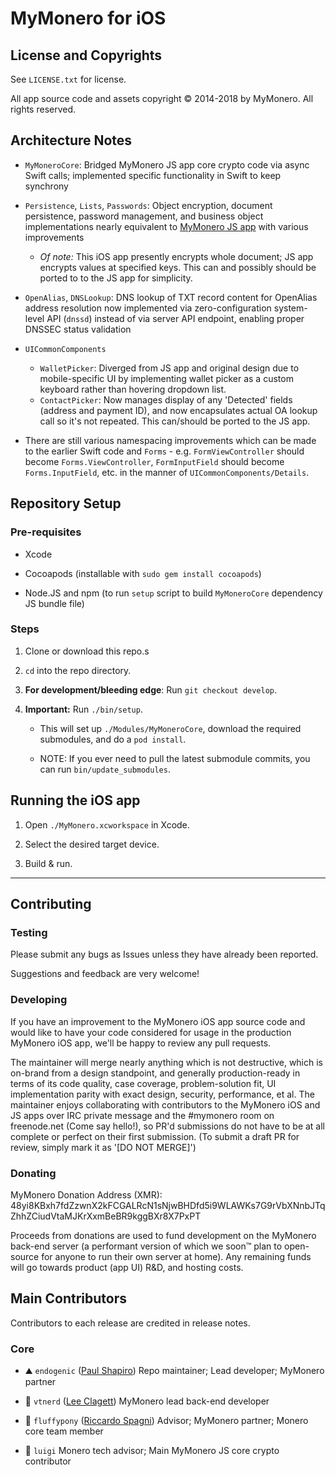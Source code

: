 # MyMonero for iOS

## License and Copyrights

See `LICENSE.txt` for license.

All app source code and assets copyright © 2014-2018 by MyMonero. All rights reserved.

## Architecture Notes

* `MyMoneroCore`: Bridged MyMonero JS app core crypto code via async Swift calls; implemented specific functionality in Swift to keep synchrony 

* `Persistence`, `Lists`, `Passwords`: Object encryption, document persistence, password management, and business object implementations nearly equivalent to [MyMonero JS app](https://github.com/mymonero/mymonero-app-js) with various improvements
	* *Of note:* This iOS app presently encrypts whole document; JS app encrypts values at specified keys. This can and possibly should be ported to to the JS app for simplicity.

* `OpenAlias`, `DNSLookup`: DNS lookup of TXT record content for OpenAlias address resolution now implemented via zero-configuration system-level API (`dnssd`) instead of via server API endpoint, enabling proper DNSSEC status validation

* `UICommonComponents`
	* `WalletPicker`: Diverged from JS app and original design due to mobile-specific UI by implementing wallet picker as a custom keyboard rather than hovering dropdown list.
	* `ContactPicker`: Now manages display of any 'Detected' fields (address and payment ID), and now encapsulates actual OA lookup call so it's not repeated. This can/should be ported to the JS app.

* There are still various namespacing improvements which can be made to the earlier Swift code and `Forms` - e.g. `FormViewController` should become `Forms.ViewController`, `FormInputField` should become `Forms.InputField`, etc. in the manner of `UICommonComponents/Details`.


## Repository Setup

### Pre-requisites

* Xcode

* Cocoapods (installable with `sudo gem install cocoapods`)

* Node.JS and npm (to run `setup` script to build `MyMoneroCore` dependency JS bundle file)

### Steps

1. Clone or download this repo.s

2. `cd` into the repo directory.

3. **For development/bleeding edge**: Run `git checkout develop`.

3. **Important:** Run `./bin/setup`. 
	* This will set up `./Modules/MyMoneroCore`, download the required submodules, and do a `pod install`.

	* NOTE: If you ever need to pull the latest submodule commits, you can run `bin/update_submodules`.

## Running the iOS app

1. Open `./MyMonero.xcworkspace` in Xcode.

2. Select the desired target device.

2. Build & run.



--------------

## Contributing

### Testing

Please submit any bugs as Issues unless they have already been reported.

Suggestions and feedback are very welcome!


### Developing

If you have an improvement to the MyMonero iOS app source code and would like to have your code considered for usage in the production MyMonero iOS app, we'll be happy to review any pull requests. 

The maintainer will merge nearly anything which is not destructive, which is on-brand from a design standpoint, and generally production-ready in terms of its code quality, case coverage, problem-solution fit, UI implementation parity with exact design, security, performance, et al. The maintainer enjoys collaborating with contributors to the MyMonero iOS and JS apps over IRC private message and the #mymonero room on freenode.net (Come say hello!), so PR'd submissions do not have to be at all complete or perfect on their first submission. (To submit a draft PR for review, simply mark it as '[DO NOT MERGE]')


### Donating

MyMonero Donation Address (XMR): 48yi8KBxh7fdZzwnX2kFCGALRcN1sNjwBHDfd5i9WLAWKs7G9rVbXNnbJTqZhhZCiudVtaMJKrXxmBeBR9kggBXr8X7PxPT

Proceeds from donations are used to fund development on the MyMonero back-end server (a performant version of which we soon™ plan to open-source for anyone to run their own server at home). Any remaining funds will go towards product (app UI) R&D, and hosting costs.


## Main Contributors

Contributors to each release are credited in release notes.

### Core

* ⛰ `endogenic` ([Paul Shapiro](https://github.com/paulshapiro)) Repo maintainer; Lead developer; MyMonero partner

* 🌅 `vtnerd` ([Lee Clagett](https://github.com/vtnerd)) MyMonero lead back-end developer

* 🐴 `fluffypony` ([Riccardo Spagni](https://github.com/fluffypony)) Advisor; MyMonero partner; Monero core team member

* 🍄 `luigi` Monero tech advisor; Main MyMonero JS core crypto contributor

